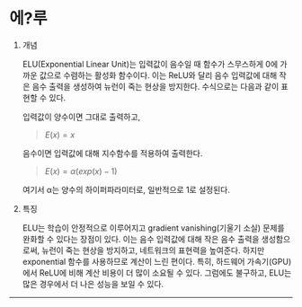 # 에?루

1. 개념

   ELU(Exponential Linear Unit)는 입력값이 음수일 때 함수가 스무스하게 0에 가까운 값으로 수렴하는 활성화 함수이다. 이는 ReLU와 달리 음수 입력값에 대해 작은 음수 출력을 생성하여 뉴런이 죽는 현상을 방지한다. 수식으로는 다음과 같이 표현할 수 있다.

   입력값이 양수이면 그대로 출력하고,

   > $E(x) = x$

   음수이면 입력값에 대해 지수함수를 적용하여 출력한다.

   > $E(x) =α (exp(x) - 1)$

   여기서 α는 양수의 하이퍼파라미터로, 일반적으로 1로 설정된다.

2. 특징

   ELU는 학습이 안정적으로 이루어지고 gradient vanishing(기울기 소실) 문제를 완화할 수 있다는 장점이 있다. 이는 음수 입력값에 대해 작은 음수 출력을 생성함으로써, 뉴런이 죽는 현상을 방지하고, 네트워크의 표현력을 높여준다. 하지만 exponential 함수를 사용하므로 계산이 느린 편이다. 특히, 하드웨어 가속기(GPU)에서 ReLU에 비해 계산 비용이 더 많이 소요될 수 있다. 그럼에도 불구하고, ELU는 많은 경우에서 더 나은 성능을 보일 수 있다.

---
